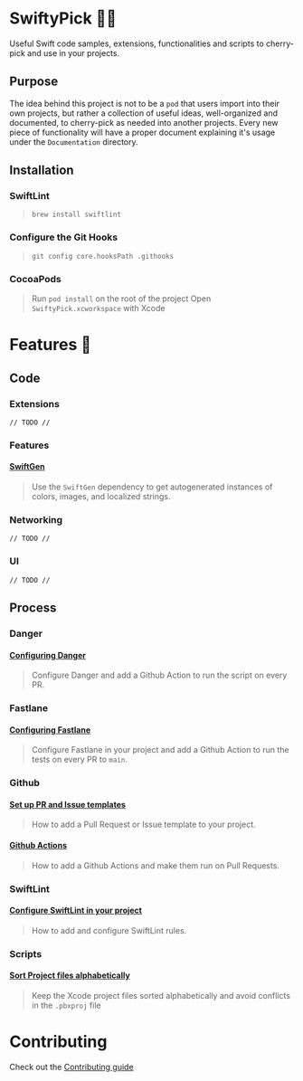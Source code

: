 # SwiftyPick 🦅🍒

Useful Swift code samples, extensions, functionalities and scripts to cherry-pick and use in your projects.

## Purpose

The idea behind this project is not to be a `pod` that users import into their own projects, but rather a collection of useful ideas, well-organized and documented, to cherry-pick as needed into another projects.
Every new piece of functionality will have a proper document explaining it's usage under the `Documentation` directory.

## Installation

### SwiftLint
 > `brew install swiftlint`
 
### Configure the Git Hooks
 > `git config core.hooksPath .githooks`
 
 ### CocoaPods
 > Run `pod install` on the root of the project
 > Open `SwiftyPick.xcworkspace` with Xcode

# Features 🚀

## Code

### Extensions
`// TODO //`

### Features

#### [SwiftGen](Documentation/SwiftGen.md)
> Use the `SwiftGen` dependency to get autogenerated instances of colors, images, and localized strings.

### Networking
`// TODO //`

### UI
`// TODO //`

## Process

### Danger
#### [Configuring Danger](Documentation/Danger.md)
> Configure Danger and add a Github Action to run the script on every PR.

### Fastlane
#### [Configuring Fastlane](Documentation/Fastlane.md)
> Configure Fastlane in your project and add a Github Action to run the tests on every PR to `main`.

### Github

#### [Set up PR and Issue templates](Documentation/GithubTemplates.md)
> How to add a Pull Request or Issue template to your project.

#### [Github Actions](Documentation/GithubActions.md)
> How to add a Github Actions and make them run on Pull Requests.

### SwiftLint

#### [Configure SwiftLint in your project](Documentation/SwiftLint.md)
> How to add and configure SwiftLint rules.

### Scripts

#### [Sort Project files alphabetically](Documentation/SortProject.md)
> Keep the Xcode project files sorted alphabetically and avoid conflicts in the `.pbxproj` file

# Contributing

Check out the [Contributing guide](.github/CONTRIBUTING.md)
